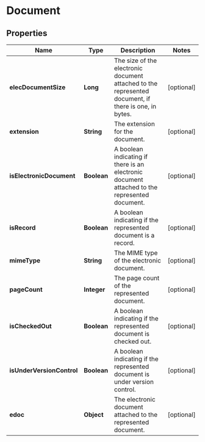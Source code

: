 # Document

## Properties
Name | Type | Description | Notes
------------ | ------------- | ------------- | -------------
**elecDocumentSize** | **Long** | The size of the electronic document attached to the represented document, if there is one, in bytes. |  [optional]
**extension** | **String** | The extension for the document. |  [optional]
**isElectronicDocument** | **Boolean** | A boolean indicating if there is an electronic document attached to the represented document. |  [optional]
**isRecord** | **Boolean** | A boolean indicating if the represented document is a record. |  [optional]
**mimeType** | **String** | The MIME type of the electronic document. |  [optional]
**pageCount** | **Integer** | The page count of the represented document. |  [optional]
**isCheckedOut** | **Boolean** | A boolean indicating if the represented document is checked out. |  [optional]
**isUnderVersionControl** | **Boolean** | A boolean indicating if the represented document is under version control. |  [optional]
**edoc** | **Object** | The electronic document attached to the represented document. |  [optional]
